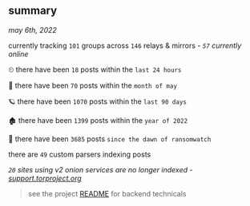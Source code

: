 
## summary
_may 6th, 2022_

currently tracking `101` groups across `146` relays & mirrors - _`57` currently online_

⏲ there have been `18` posts within the `last 24 hours`

🦈 there have been `70` posts within the `month of may`

🪐 there have been `1070` posts within the `last 90 days`

🏚 there have been `1399` posts within the `year of 2022`

🦕 there have been `3685` posts `since the dawn of ransomwatch`

there are `49` custom parsers indexing posts

_`20` sites using v2 onion services are no longer indexed - [support.torproject.org](https://support.torproject.org/onionservices/v2-deprecation/)_

> see the project [README](https://github.com/thetanz/ransomwatch#ransomwatch--) for backend technicals
